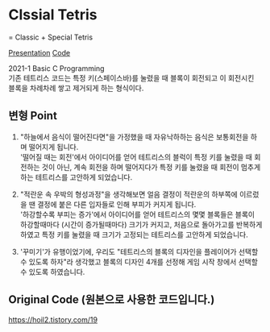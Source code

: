 # Clssial Tetris
= Classic + Special Tetris

[Presentation]() [Code]()

2021-1 Basic C Programming   
기존 테트리스 코드는 특정 키(스페이스바)를 눌렸을 때 블록이 회전되고 이 회전시킨 블록을 차례차례 쌓고 제거되게 하는 형식이다.



변형 Point
---
1. "하늘에서 음식이 떨어진다면"을 가정했을 때 자유낙하하는 음식은 보통회전을 하며 떨어지게 됩니다.   
'떨어질 때는 회전'에서 아이디어를 얻어 테트리스의 블럭이 특정 키를 눌렸을 때 회전하는 것이 아닌, 계속 회전을 하며 떨어지다가 특정 키를 눌렸을 때 회전이 멈추게하는 테트리스를 고안하게 되었습니다.

2. "적란운 속 우박의 형성과정"을 생각해보면 얼음 결정이 적란운의 하부쪽에 이르렀을 땐 결정에 붙은 다른 입자들로 인해 부피가 커지게 됩니다.   
'하강할수록 부피는 증가'에서 아이디어를 얻어 테트리스의 몇몇 블록들은 블록이 하강할때마다 (시간이 증가될때마다) 크기가 커지고, 처음으로 돌아가고를 반복하게 하였고 특정 키를 눌렸을 때 크기가 고정되는 테트리스를 고안하게 되었습니다.

3. '꾸미기'가 유행이었기에, 우리도 "테트리스의 블록의 디자인을 플레이어가 선택할 수 있도록 하자"라 생각했고 블록의 디자인 4개를 선정해 게임 시작 창에서 선택할 수 있도록 하였습니다.



Original Code (원본으로 사용한 코드입니다.)
---
https://hoil2.tistory.com/19
